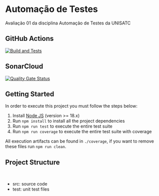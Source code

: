 # Automação de Testes

Avaliação 01 da disciplina Automação de Testes da UNISATC

## GitHub Actions

[![Build and Tests](https://github.com/gmDarabas/guilherme-darabas-turma2-trabalho01/actions/workflows/node.js.yml/badge.svg)](https://github.com/gmDarabas/guilherme-darabas-turma2-trabalho01/actions/workflows/node.js.yml)

## SonarCloud

[![Quality Gate Status](https://sonarcloud.io/api/project_badges/measure?project=gmDarabas_guilherme-darabas-turma2-trabalho01&metric=alert_status)](https://sonarcloud.io/summary/new_code?id=gmDarabas_guilherme-darabas-turma2-trabalho01)

## Getting Started

In order to execute this project you must follow the steps below:

1. Install [Node JS](https://nodejs.org/) (version >= 18.x)
1. Run `npm install` to install all the project dependencies
1. Run `npm run test` to execute the entire test suite
1. Run `npm run coverage` to execute the entire test suite with coverage

All execution artifacts can be found in `./coverage`, if you want to remove these files run `npm run clean`.

## Project Structure
</br>
<ul>
    <li>src: source code</li>
    <li>test: unit test files</li>
</ul>
